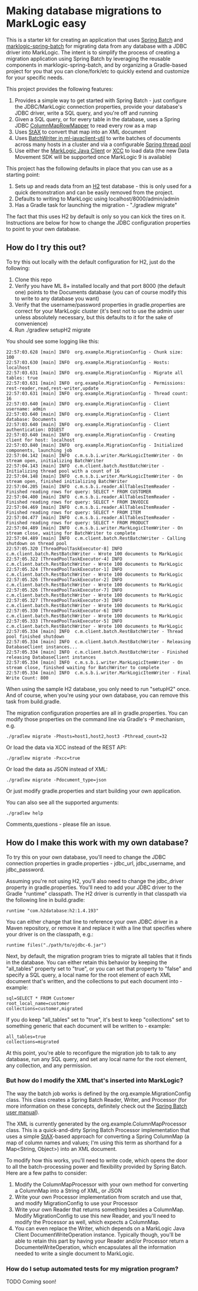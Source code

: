# Making database migrations to MarkLogic easy

This is a starter kit for creating an application that uses [Spring Batch](http://projects.spring.io/spring-batch/) and
[marklogic-spring-batch](https://github.com/sastafford/marklogic-spring-batch) for migrating data from any database with a JDBC driver into 
MarkLogic. The intent is to simplify the process of creating a migration application using Spring Batch by 
leveraging the reusable components in marklogic-spring-batch, and by organizing a Gradle-based project for you that you
can clone/fork/etc to quickly extend and customize for your specific needs. 

This project provides the following features:

1. Provides a simple way to get started with Spring Batch - just configure the JDBC/MarkLogic connection properties, provide your
database's JDBC driver, write a SQL query, and you're off and running
1. Given a SQL query, or for every table in the database, uses a Spring JDBC [ColumnMapRowMapper](https://docs.spring.io/spring/docs/current/javadoc-api/org/springframework/jdbc/core/ColumnMapRowMapper.html) 
to read every row as a map
1. Uses [StAX](https://docs.oracle.com/javase/tutorial/jaxp/stax/api.html) to convert that map into an XML document
1. Uses [BatchWriter in ml-javaclient-util](https://github.com/rjrudin/ml-javaclient-util#parallelized-batch-writes) to write batches
of documents across many hosts in a cluster and via a configurable [Spring thread pool](https://docs.spring.io/spring/docs/current/spring-framework-reference/html/scheduling.html)
1. Use either the [MarkLogic Java Client](https://docs.marklogic.com/guide/java) or [XCC](https://docs.marklogic.com/guide/xcc/intro) to load data
(the new Data Movement SDK will be supported once MarkLogic 9 is available)

This project has the following defaults in place that you can use as a starting point:

1. Sets up and reads data from an [H2](http://www.h2database.com/html/main.html) test database - this is only used for a quick demonstration and can be
easily removed from the project.
1. Defaults to writing to MarkLogic using localhost/8000/admin/admin
1. Has a Gradle task for launching the migration - "./gradlew migrate"

The fact that this uses H2 by default is only so you can kick the tires on it. Instructions are below for how to change
the JDBC configuration properties to point to your own database. 

## How do I try this out?

To try this out locally with the default configuration for H2, just do the following:

1. Clone this repo
1. Verify you have ML 8+ installed locally and that port 8000 (the default one) points to the Documents database 
(you can of course modify this to write to any database you want)
1. Verify that the username/password properties in gradle.properties are correct for your MarkLogic cluster (it's best 
not to use the admin user unless absolutely necessary, but this defaults to it for the sake of convenience)
1. Run ./gradlew setupH2 migrate

You should see some logging like this:

    22:57:03.628 [main] INFO  org.example.MigrationConfig - Chunk size: 100
    22:57:03.630 [main] INFO  org.example.MigrationConfig - Hosts: localhost
    22:57:03.631 [main] INFO  org.example.MigrationConfig - Migrate all tables: true
    22:57:03.631 [main] INFO  org.example.MigrationConfig - Permissions: rest-reader,read,rest-writer,update
    22:57:03.631 [main] INFO  org.example.MigrationConfig - Thread count: 16
    22:57:03.640 [main] INFO  org.example.MigrationConfig - Client username: admin
    22:57:03.640 [main] INFO  org.example.MigrationConfig - Client database: Documents
    22:57:03.640 [main] INFO  org.example.MigrationConfig - Client authentication: DIGEST
    22:57:03.640 [main] INFO  org.example.MigrationConfig - Creating client for host: localhost
    22:57:03.840 [main] INFO  org.example.MigrationConfig - Initialized components, launching job
    22:57:04.142 [main] INFO  c.m.s.b.i.writer.MarkLogicItemWriter - On stream open, initializing BatchWriter
    22:57:04.143 [main] INFO  c.m.client.batch.RestBatchWriter - Initializing thread pool with a count of 16
    22:57:04.148 [main] INFO  c.m.s.b.i.writer.MarkLogicItemWriter - On stream open, finished initializing BatchWriter
    22:57:04.205 [main] INFO  c.m.s.b.i.reader.AllTablesItemReader - Finished reading rows for query: SELECT * FROM CUSTOMER
    22:57:04.400 [main] INFO  c.m.s.b.i.reader.AllTablesItemReader - Finished reading rows for query: SELECT * FROM INVOICE
    22:57:04.469 [main] INFO  c.m.s.b.i.reader.AllTablesItemReader - Finished reading rows for query: SELECT * FROM ITEM
    22:57:04.477 [main] INFO  c.m.s.b.i.reader.AllTablesItemReader - Finished reading rows for query: SELECT * FROM PRODUCT
    22:57:04.489 [main] INFO  c.m.s.b.i.writer.MarkLogicItemWriter - On stream close, waiting for BatchWriter to complete
    22:57:04.489 [main] INFO  c.m.client.batch.RestBatchWriter - Calling shutdown on thread pool
    22:57:05.320 [ThreadPoolTaskExecutor-8] INFO  c.m.client.batch.RestBatchWriter - Wrote 100 documents to MarkLogic
    22:57:05.322 [ThreadPoolTaskExecutor-4] INFO  c.m.client.batch.RestBatchWriter - Wrote 100 documents to MarkLogic
    22:57:05.324 [ThreadPoolTaskExecutor-1] INFO  c.m.client.batch.RestBatchWriter - Wrote 100 documents to MarkLogic
    22:57:05.326 [ThreadPoolTaskExecutor-2] INFO  c.m.client.batch.RestBatchWriter - Wrote 100 documents to MarkLogic
    22:57:05.326 [ThreadPoolTaskExecutor-7] INFO  c.m.client.batch.RestBatchWriter - Wrote 100 documents to MarkLogic
    22:57:05.327 [ThreadPoolTaskExecutor-3] INFO  c.m.client.batch.RestBatchWriter - Wrote 100 documents to MarkLogic
    22:57:05.330 [ThreadPoolTaskExecutor-6] INFO  c.m.client.batch.RestBatchWriter - Wrote 100 documents to MarkLogic
    22:57:05.333 [ThreadPoolTaskExecutor-5] INFO  c.m.client.batch.RestBatchWriter - Wrote 100 documents to MarkLogic
    22:57:05.334 [main] INFO  c.m.client.batch.RestBatchWriter - Thread pool finished shutdown
    22:57:05.334 [main] INFO  c.m.client.batch.RestBatchWriter - Releasing DatabaseClient instances...
    22:57:05.334 [main] INFO  c.m.client.batch.RestBatchWriter - Finished releasing DatabaseClient instances
    22:57:05.334 [main] INFO  c.m.s.b.i.writer.MarkLogicItemWriter - On stream close, finished waiting for BatchWriter to complete
    22:57:05.334 [main] INFO  c.m.s.b.i.writer.MarkLogicItemWriter - Final Write Count: 800

When using the sample H2 database, you only need to run "setupH2" once. And of course, when you're using your own 
database, you can remove this task from build.gradle.

The migration configuration properties are all in gradle.properties. You can modify those properties on the command line
via Gradle's -P mechanism, e.g.

    ./gradlew migrate -Phosts=host1,host2,host3 -Pthread_count=32

Or load the data via XCC instead of the REST API:

    ./gradlew migrate -Pxcc=true

Or load the data as JSON instead of XML:

    ./gradlew migrate -Pdocument_type=json

Or just modify gradle.properties and start building your own application. 

You can also see all the supported arguments:

    ./gradlew help

Comments,questions - please file an issue.

## How do I make this work with my own database?

To try this on your own database, you'll need to change the JDBC connection properties in gradle.properties - jdbc_url,
jdbc_username, and jdbc_password. 

Assuming you're not using H2, you'll also need to change the jdbc_driver property in gradle.properties. You'll need to add
your JDBC driver to the Gradle "runtime" classpath. The H2 driver is currently in that classpath via the following 
line in build.gradle:

    runtime "com.h2database:h2:1.4.193"

You can either change that line to reference your own JDBC driver in a Maven repository, or
remove it and replace it with a line that specifies where your driver is on the classpath, e.g.:

    runtime files("./path/to/ojdbc-6.jar")

Next, by default, the migration program tries to migrate all tables that it finds in the database. You can either retain
this behavior by keeping the "all_tables" property set to "true", or you can set that property to "false" and specify a
SQL query, a local name for the root element of each XML document that's written, and the collections to put each 
document into - example:

    sql=SELECT * FROM Customer
    root_local_name=customer
    collections=customer,migrated

If you do keep "all_tables" set to "true", it's best to keep "collections" set to something generic that each document
will be written to - example:

    all_tables=true
    collections=migrated

At this point, you're able to reconfigure the migration job to talk to any database, run any SQL query, and set any
local name for the root element, any collection, and any permission. 

### But how do I modify the XML that's inserted into MarkLogic?

The way the batch job works is defined by the org.example.MigrationConfig class. This class creates a Spring Batch
Reader, Writer, and Processor (for more information on these concepts, definitely check out the 
[Spring Batch user manual](http://docs.spring.io/spring-batch/reference/html/)). 

The XML is currently generated by the org.example.ColumnMapProcessor class. This is a quick-and-dirty Spring Batch
Processor implementation that uses a simple [StAX](https://docs.oracle.com/javase/tutorial/jaxp/stax/api.html)-based
approach for converting a Spring ColumnMap (a map of column names and values; I'm using this term as shorthand for a 
Map<String, Object>) into an XML document. 

To modify how this works, you'll need to write code, which opens the door to all the batch-processing power and 
flexibility provided by Spring Batch. Here are a few paths to consider:

1. Modify the ColumnMapProcessor with your own method for converting a ColumnMap into a String of XML, or JSON
1. Write your own Processor implementation from scratch and use that, and modify MigrationConfig to use your Processor
1. Write your own Reader that returns something besides a ColumnMap. Modify MigrationConfig to use this new Reader, 
and you'll need to modify the Processor as well, which expects a ColumnMap.
1. You can even replace the Writer, which depends on a MarkLogic Java Client DocumentWriteOperation instance. Typically
though, you'll be able to retain this part by having your Reader and/or Processor return a DocumenteWriteOperation, 
which encapsulates all the information needed to write a single document to MarkLogic.

### How do I setup automated tests for my migration program?

TODO Coming soon!
